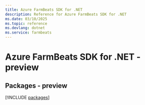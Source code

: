 ```yaml
---
title: Azure FarmBeats SDK for .NET
description: Reference for Azure FarmBeats SDK for .NET
ms.date: 03/10/2025
ms.topic: reference
ms.devlang: dotnet
ms.service: farmbeats
---
```

# Azure FarmBeats SDK for .NET - preview
## Packages - preview
[!INCLUDE [packages](farmbeats-index.md)]